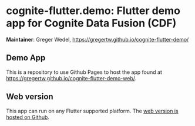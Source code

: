 # cognite-flutter.demo: Flutter demo app for Cognite Data Fusion (CDF)

**Maintainer**: Greger Wedel, https://gregertw.github.io/cognite-flutter-demo/

## Demo App

This is a repository to use Github Pages to host the app found at https://gregertw.github.io/cognite-flutter-demo-web/.
## Web version

This app can run on any Flutter supported platform. The [web version is hosted on Github](https://gregertw.github.io/cognite-flutter-demo-web/).
